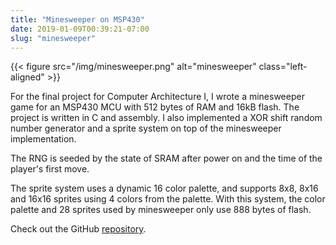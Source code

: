 ```yaml
---
title: "Minesweeper on MSP430"
date: 2019-01-09T00:39:21-07:00
slug: "minesweeper"
---
```


{{< figure src="/img/minesweeper.png" alt="minesweeper" class="left-aligned" >}}

For the final project for Computer Architecture I, I wrote a minesweeper game
for an MSP430 MCU with 512 bytes of RAM and 16kB flash. The project is written
in C and assembly. I also implemented a XOR shift random number generator and a
sprite system on top of the minesweeper implementation.

The RNG is seeded by the state of SRAM after power on and the time of the player's first move.

The sprite system uses a dynamic 16 color palette, and supports 8x8, 8x16 and
16x16 sprites using 4 colors from the palette. With this system, the color
palette and 28 sprites used by minesweeper only use 888 bytes of flash.

Check out the GitHub [repository][repo].

[repo]: https://github.com/utep-cs-arch-classes/arch1-project3-eseymour/blob/master/minesweeper/board.h
